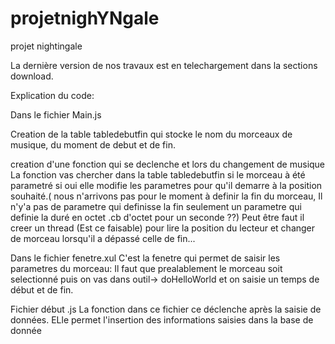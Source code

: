 projetnighYNgale
================

projet nightingale


La dernière version de nos travaux est en telechargement dans la sections download.


Explication du code:

Dans le fichier Main.js

Creation de la table tabledebutfin qui stocke le nom du morceaux de musique, du moment de debut et de fin.

creation d'une fonction qui se declenche et lors du changement de musique
La fonction vas chercher dans la table tabledebutfin si le morceau à été parametré si oui elle modifie les parametres pour
qu'il demarre à la position souhaité.( nous n'arrivons pas pour le moment à definir la fin du morceau, Il n'y'a pas de parametre
qui definisse la fin seulement un parametre qui definie la duré en octet .cb d'octet pour un seconde ??)
Peut être faut il creer un thread (Est ce faisable) pour lire la position du lecteur et changer de morceau lorsqu'il a dépassé celle de fin...


Dans le fichier fenetre.xul
C'est la fenetre qui permet de saisir les parametres du morceau:
Il faut que prealablement le morceau soit selectionné puis on vas dans outil-> doHelloWorld et on saisie un temps de début et de fin.


Fichier début .js
La fonction dans ce fichier ce déclenche après la saisie de données. ELle permet l'insertion des informations saisies dans la base de donnée






